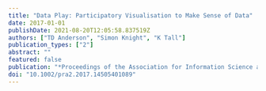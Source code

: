 ```yaml
---
title: "Data Play: Participatory Visualisation to Make Sense of Data"
date: 2017-01-01
publishDate: 2021-08-20T12:05:58.837519Z
authors: ["TD Anderson", "Simon Knight", "K Tall"]
publication_types: ["2"]
abstract: ""
featured: false
publication: "*Proceedings of the Association for Information Science and Technology 54 (1 łdots*"
doi: "10.1002/pra2.2017.14505401089"
---
```



